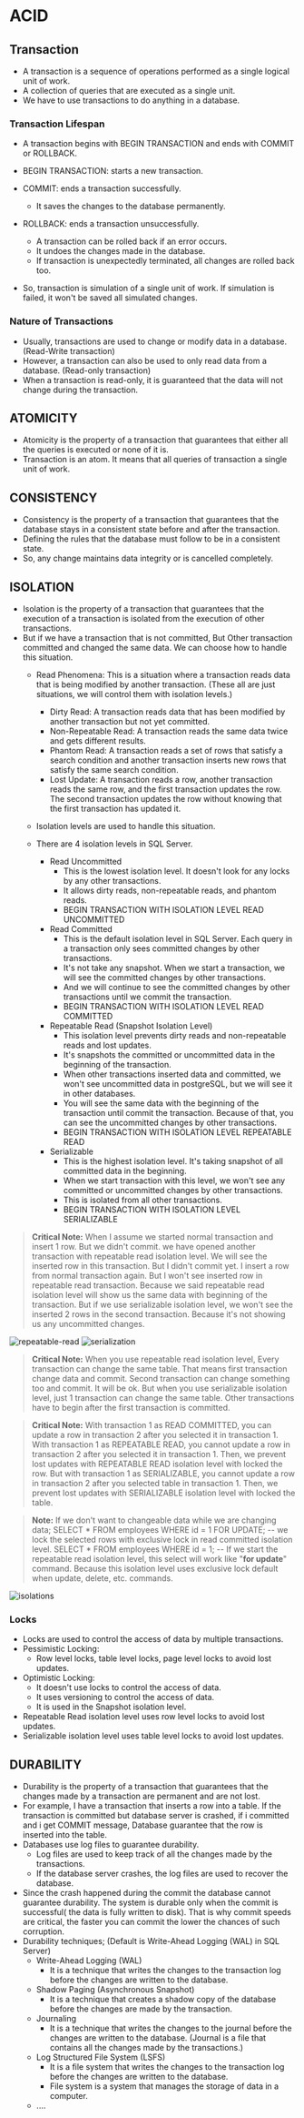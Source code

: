 # ACID

## Transaction
- A transaction is a sequence of operations performed as a single logical unit of work.
- A collection of queries that are executed as a single unit.
- We have to use transactions to do anything in a database.

### Transaction Lifespan
- A transaction begins with BEGIN TRANSACTION and ends with COMMIT or ROLLBACK.
- BEGIN TRANSACTION: starts a new transaction.
- COMMIT: ends a transaction successfully.
  - It saves the changes to the database permanently.
- ROLLBACK: ends a transaction unsuccessfully.
  - A transaction can be rolled back if an error occurs.
  - It undoes the changes made in the database.
  - If transaction is unexpectedly terminated, all changes are rolled back too.

- So, transaction is simulation of a single unit of work. If simulation is failed, it won't be saved all simulated changes.

### Nature of Transactions
- Usually, transactions are used to change or modify data in a database. (Read-Write transaction)
- However, a transaction can also be used to only read data from a database. (Read-only transaction)
- When a transaction is read-only, it is guaranteed that the data will not change during the transaction.

## ATOMICITY
- Atomicity is the property of a transaction that guarantees that either all the queries is executed or none of it is.
- Transaction is an atom. It means that all queries of transaction a single unit of work.

## CONSISTENCY
- Consistency is the property of a transaction that guarantees that the database stays in a consistent state before and after the transaction.
- Defining the rules that the database must follow to be in a consistent state.
- So, any change maintains data integrity or is cancelled completely.

## ISOLATION
- Isolation is the property of a transaction that guarantees that the execution of a transaction is isolated from the execution of other transactions.
- But if we have a transaction that is not committed, But Other transaction committed and changed the same data. We can choose how to handle this situation.
  - Read Phenomena: This is a situation where a transaction reads data that is being modified by another transaction. (These all are just situations, we will control them with isolation levels.)
    - Dirty Read: A transaction reads data that has been modified by another transaction but not yet committed.
    - Non-Repeatable Read: A transaction reads the same data twice and gets different results.
    - Phantom Read: A transaction reads a set of rows that satisfy a search condition and another transaction inserts new rows that satisfy the same search condition.
    - Lost Update: A transaction reads a row, another transaction reads the same row, and the first transaction updates the row. The second transaction updates the row without knowing that the first transaction has updated it.
  
  - Isolation levels are used to handle this situation.
  - There are 4 isolation levels in SQL Server.
    - Read Uncommitted
      - This is the lowest isolation level. It doesn't look for any locks by any other transactions.
      - It allows dirty reads, non-repeatable reads, and phantom reads.
      - BEGIN TRANSACTION WITH ISOLATION LEVEL READ UNCOMMITTED
    - Read Committed
      - This is the default isolation level in SQL Server. Each query in a transaction only sees committed changes by other transactions.
      - It's not take any snapshot. When we start a transaction, we will see the committed changes by other transactions.
      - And we will continue to see the committed changes by other transactions until we commit the transaction.
      - BEGIN TRANSACTION WITH ISOLATION LEVEL READ COMMITTED
    - Repeatable Read (Snapshot Isolation Level)
      - This isolation level prevents dirty reads and non-repeatable reads and lost updates.
      - It's snapshots the committed or uncommitted data in the beginning of the transaction.
      - When other transactions inserted data and committed, we won't see uncommitted data in postgreSQL, but we will see it in other databases.
      - You will see the same data with the beginning of the transaction until commit the transaction. Because of that, you can see the uncommitted changes by other transactions.
      - BEGIN TRANSACTION WITH ISOLATION LEVEL REPEATABLE READ
    - Serializable
      - This is the highest isolation level. It's taking snapshot of all committed data in the beginning.
      - When we start transaction with this level, we won't see any committed or uncommitted changes by other transactions.
      - This is isolated from all other transactions. 
      - BEGIN TRANSACTION WITH ISOLATION LEVEL SERIALIZABLE
> **Critical Note:** When I assume we started normal transaction and insert 1 row. But we didn't commit.
> we have opened another transaction with repeatable read isolation level. We will see the inserted row in this transaction. But I didn't commit yet.
> I insert a row from normal transaction again. But I won't see inserted row in repeatable read transaction. Because we said repeatable read isolation level will show us the same data with beginning of the transaction.
> But if we use serializable isolation level, we won't see the inserted 2 rows in the second transaction. Because it's not showing us any uncommitted changes.

![repeatable-read](/../sources/repeatable-read.png)
![serialization](/../sources/serializable.png)

> **Critical Note:** When you use repeatable read isolation level, Every transaction can change the same table.
> That means first transaction change data and commit. Second transaction can change something too and commit.
> It will be ok.
> But when you use serializable isolation level, just 1 transaction can change the same table. 
> Other transactions have to begin after the first transaction is committed.

> **Critical Note:** With transaction 1 as READ COMMITTED, you can update a row in transaction 2 after you selected it in transaction 1. 
> With transaction 1 as REPEATABLE READ, you cannot update a row in transaction 2 after you selected it in transaction 1.
> Then, we prevent lost updates with REPEATABLE READ isolation level with locked the row.
> But with transaction 1 as SERIALIZABLE, you cannot update a row in transaction 2 after you selected table in transaction 1.
> Then, we prevent lost updates with SERIALIZABLE isolation level with locked the table.
 

> **Note:** If we don't want to changeable data while we are changing data;
> SELECT * FROM employees WHERE id = 1 FOR UPDATE; -- we lock the selected rows with exclusive lock in read committed isolation level.
> SELECT * FROM employees WHERE id = 1; -- If we start the repeatable read isolation level, this select will work like "**for update**" command. Because this isolation level uses exclusive lock default when update, delete, etc. commands.

![isolations](/../sources/isolations.png)

### Locks
- Locks are used to control the access of data by multiple transactions.
- Pessimistic Locking: 
  - Row level locks, table level locks, page level locks to avoid lost updates.
- Optimistic Locking:
  - It doesn't use locks to control the access of data.
  - It uses versioning to control the access of data.
  - It is used in the Snapshot isolation level.
- Repeatable Read isolation level uses row level locks to avoid lost updates.
- Serializable isolation level uses table level locks to avoid lost updates.

## DURABILITY
- Durability is the property of a transaction that guarantees that the changes made by a transaction are permanent and are not lost.
- For example, I have a transaction that inserts a row into a table. If the transaction is committed but database server is crashed, if i committed and i get COMMIT message, Database guarantee that the row is inserted into the table.
- Databases use log files to guarantee durability. 
  - Log files are used to keep track of all the changes made by the transactions.
  - If the database server crashes, the log files are used to recover the database.
- Since the crash happened during the commit the database cannot guarantee durability. The system is durable only when the commit is successful( the data is fully written to disk). That is why commit speeds are critical, the faster you can commit the lower the chances of such corruption.
- Durability techniques; (Default is Write-Ahead Logging (WAL) in SQL Server)
  - Write-Ahead Logging (WAL)
    - It is a technique that writes the changes to the transaction log before the changes are written to the database.
  - Shadow Paging (Asynchronous Snapshot)
    - It is a technique that creates a shadow copy of the database before the changes are made by the transaction. 
  - Journaling
    - It is a technique that writes the changes to the journal before the changes are written to the database. (Journal is a file that contains all the changes made by the transactions.) 
  - Log Structured File System (LSFS)
    - It is a file system that writes the changes to the transaction log before the changes are written to the database.
    - File system is a system that manages the storage of data in a computer.
  - ....

